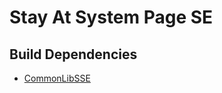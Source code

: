 # Stay At System Page SE

## Build Dependencies
* [CommonLibSSE](https://github.com/Ryan-rsm-McKenzie/CommonLibSSE)
